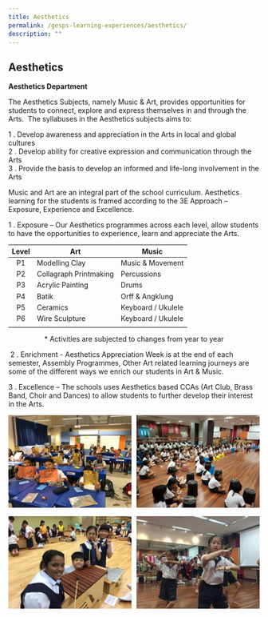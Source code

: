 ```yaml
---
title: Aesthetics
permalink: /gesps-learning-experiences/aesthetics/
description: ""
---
```

## Aesthetics

**Aesthetics Department**  

The Aesthetics Subjects, namely Music & Art, provides opportunities for students to connect, explore and express themselves in and through the Arts.  The syllabuses in the Aesthetics subjects aims to:  

1 \.  Develop awareness and appreciation in the Arts in local and global cultures  <br>
2 \.  Develop ability for creative expression and communication through the Arts  <br>
3 \.  Provide the basis to develop an informed and life-long involvement in the Arts

Music and Art are an integral part of the school curriculum. Aesthetics learning for the students is framed according to the 3E Approach – Exposure, Experience and Excellence.

1 \. Exposure – Our Aesthetics programmes across each level, allow students to have the opportunities to experience, learn and appreciate the Arts.

| Level | Art | Music |
|:---:|---|---|
| P1 | Modelling Clay | Music & Movement |
| P2 | Collagraph Printmaking | Percussions |
| P3 | Acrylic Painting | Drums |
| P4 | Batik | Orff & Angklung |
| P5 | Ceramics | Keyboard / Ukulele |
| P6 | Wire Sculpture | Keyboard / Ukulele |
|  |  |  |

<p align ="center"> * Activities are subjected to changes from year to year</p>

 2 \. Enrichment - Aesthetics Appreciation Week is at the end of each semester, Assembly Programmes, Other Art related learning journeys are some of the different ways we enrich our students in Art & Music.

3 \. Excellence – The schools uses Aesthetics based CCAs (Art Club, Brass Band, Choir and Dances) to allow students to further develop their interest in the Arts.

<img src="/images/Art-2-1-300x225.jpg" style="width:49%" align=left>
<img src="/images/Music-1-1-300x225.jpg" style="width:49%" align=right>
<br clear="left"><br>

<img src="/images/Music-2-300x225.jpg" style="width:49%" align=left>
<img src="/images/Music-3-300x225.jpg" style="width:49%" align=right>
<br clear="left"><br>
